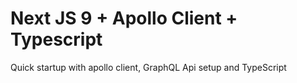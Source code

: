 # Next JS 9 + Apollo Client + Typescript

Quick startup with apollo client, GraphQL Api setup and TypeScript
